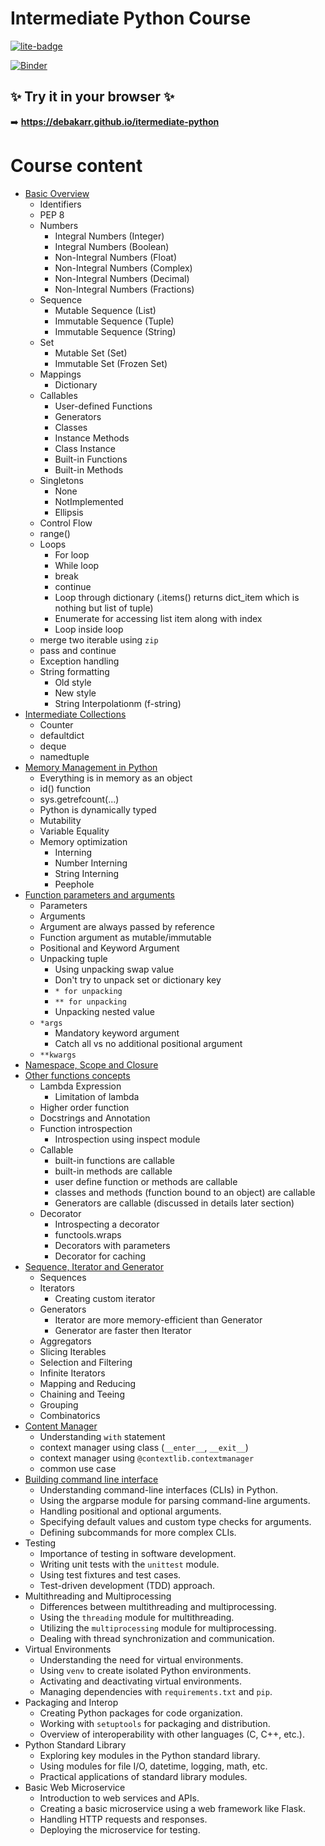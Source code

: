 # Intermediate Python Course

[![lite-badge](https://jupyterlite.rtfd.io/en/latest/_static/badge.svg)](https://debakarr.github.io/intermediate-python)

[![Binder](https://mybinder.org/badge_logo.svg)](https://mybinder.org/v2/gh/debakarr/intermediate-python/HEAD)

## ✨ Try it in your browser ✨

➡️ **https://debakarr.github.io/itermediate-python**

# Course content

- [Basic Overview](./01_python_basic_overview.ipynb)
    - Identifiers
    - PEP 8
    - Numbers
        - Integral Numbers (Integer)
        - Integral Numbers (Boolean)
        - Non-Integral Numbers (Float)
        - Non-Integral Numbers (Complex)
        - Non-Integral Numbers (Decimal)
        - Non-Integral Numbers (Fractions)
    - Sequence
        - Mutable Sequence (List)
        - Immutable Sequence (Tuple)
        - Immutable Sequence (String)
    - Set
        - Mutable Set (Set)
        - Immutable Set (Frozen Set)
    - Mappings
        - Dictionary
    - Callables
        - User-defined Functions
        - Generators
        - Classes
        - Instance Methods
        - Class Instance
        - Built-in Functions
        - Built-in Methods
    - Singletons
        - None
        - NotImplemented
        - Ellipsis
    - Control Flow
    - range()
    - Loops
        - For loop
        - While loop
        - break
        - continue
        - Loop through dictionary (.items() returns dict_item which is nothing but list of tuple)
        - Enumerate for accessing list item along with index
        - Loop inside loop
    - merge two iterable using `zip`
    - pass and continue
    - Exception handling
    - String formatting
        - Old style
        - New style
        - String Interpolationm (f-string)
- [Intermediate Collections](./02_intemediate_collections.ipynb)
    - Counter
    - defaultdict
    - deque
    - namedtuple
- [Memory Management in Python](./03_memory_management_in_python.ipynb)
    - Everything is in memory as an object
    - id() function
    - sys.getrefcount(...)
    - Python is dynamically typed
    - Mutability
    - Variable Equality
    - Memory optimization
        - Interning
        - Number Interning
        - String Interning
        - Peephole
- [Function parameters and arguments](./04_function_parameters_and_arguments.ipynb)
    - Parameters
    - Arguments
    - Argument are always passed by reference
    - Function argument as mutable/immutable
    - Positional and Keyword Argument
    - Unpacking tuple
        - Using unpacking swap value
        - Don't try to unpack set or dictionary key
        - `* for unpacking`
        - `** for unpacking`
        - Unpacking nested value
    - `*args`
        - Mandatory keyword argument
        - Catch all vs no additional positional argument
    - `**kwargs`
- [Namespace, Scope and Closure](./05_namespaces_scopes_and_closures.ipynb)
- [Other functions concepts](./06_other_functions_concepts.ipynb)
    - Lambda Expression
        - Limitation of lambda
    - Higher order function
    - Docstrings and Annotation
    - Function introspection
        - Introspection using inspect module
    - Callable
        - built-in functions are callable
        - built-in methods are callable
        - user define function or methods are callable
        - classes and methods (function bound to an object) are callable
        - Generators are callable (discussed in details later section)
    - Decorator
        - Introspecting a decorator
        - functools.wraps
        - Decorators with parameters
        - Decorator for caching
- [Sequence, Iterator and Generator](./07_sequence_iterators_and_generators.ipynb)
    - Sequences
    - Iterators
      - Creating custom iterator
    - Generators
      - Iterator are more memory-efficient than Generator 
      - Generator are faster then Iterator
    - Aggregators
    - Slicing Iterables
    - Selection and Filtering
    - Infinite Iterators
    - Mapping and Reducing
    - Chaining and Teeing
    - Grouping
    - Combinatorics
- [Content Manager](./08_context_managers.ipynb)
    - Understanding `with` statement
    - context manager using class (`__enter__`, `__exit__`)
    - context manager using `@contextlib.contextmanager`
    - common use case
- [Building command line interface](./09_argparse/09_argparse.ipynb)
    - Understanding command-line interfaces (CLIs) in Python.
    - Using the argparse module for parsing command-line arguments.
    - Handling positional and optional arguments.
    - Specifying default values and custom type checks for arguments.
    - Defining subcommands for more complex CLIs.
- Testing
    - Importance of testing in software development.
    - Writing unit tests with the `unittest` module.
    - Using test fixtures and test cases.
    - Test-driven development (TDD) approach.
- Multithreading and Multiprocessing
    - Differences between multithreading and multiprocessing.
    - Using the `threading` module for multithreading.
    - Utilizing the `multiprocessing` module for multiprocessing.
    - Dealing with thread synchronization and communication.
- Virtual Environments
    - Understanding the need for virtual environments.
    - Using `venv` to create isolated Python environments.
    - Activating and deactivating virtual environments.
    - Managing dependencies with `requirements.txt` and `pip`.
- Packaging and Interop
    - Creating Python packages for code organization.
    - Working with `setuptools` for packaging and distribution.
    - Overview of interoperability with other languages (C, C++, etc.).
- Python Standard Library
    - Exploring key modules in the Python standard library.
    - Using modules for file I/O, datetime, logging, math, etc.
    - Practical applications of standard library modules.
- Basic Web Microservice
    - Introduction to web services and APIs.
    - Creating a basic microservice using a web framework like Flask.
    - Handling HTTP requests and responses.
    - Deploying the microservice for testing.
